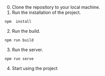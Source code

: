0. Clone the repository to your local machine.
1. Run the installation of the project.
```bash
npm  install
```
2. Run the build.
```bash
npm run build
```
3. Run the server.
```bash
npm run serve
```
4. Start using the project
